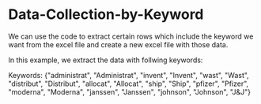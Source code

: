 # Data-Collection-by-Keyword

We can use the code to extract certain rows which include the keyword we want from the excel file and create a new excel file with those data.

In this example, we extract the data with follwing keywords:

Keywords: {"administrat", "Administrat", 
           "invent", "Invent",
           "wast", "Wast",
           "distribut", "Distribut",
           "allocat", "Allocat",
           "ship", "Ship",
           "pfizer", "Pfizer",
           "moderna", "Moderna", 
           "janssen", "Janssen",
           "johnson", "Johnson", "J&J"}
           
          
 
